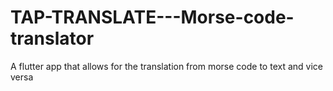 # TAP-TRANSLATE---Morse-code-translator
A flutter app that allows for the translation from morse code to text and vice versa 
